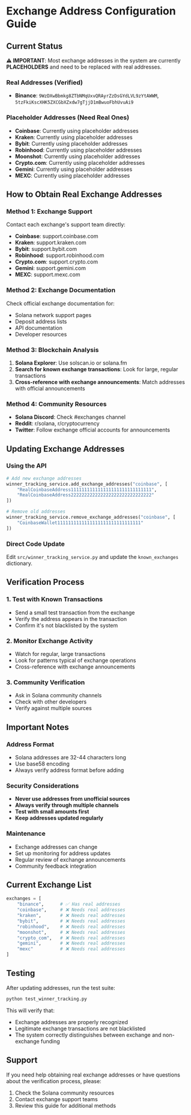 # Exchange Address Configuration Guide

## Current Status

**⚠️ IMPORTANT**: Most exchange addresses in the system are currently **PLACEHOLDERS** and need to be replaced with real addresses.

### Real Addresses (Verified)
- **Binance**: `9WzDXwBbmkg8ZTbNMqUxvQRAyrZzDsGYdLVL9zYtAWWM`, `5tzFkiKscXHK5ZXCGbXZxdw7gTjjD1mBwuoFbhUvuAi9`

### Placeholder Addresses (Need Real Ones)
- **Coinbase**: Currently using placeholder addresses
- **Kraken**: Currently using placeholder addresses  
- **Bybit**: Currently using placeholder addresses
- **Robinhood**: Currently using placeholder addresses
- **Moonshot**: Currently using placeholder addresses
- **Crypto.com**: Currently using placeholder addresses
- **Gemini**: Currently using placeholder addresses
- **MEXC**: Currently using placeholder addresses

## How to Obtain Real Exchange Addresses

### Method 1: Exchange Support
Contact each exchange's support team directly:
- **Coinbase**: support.coinbase.com
- **Kraken**: support.kraken.com
- **Bybit**: support.bybit.com
- **Robinhood**: support.robinhood.com
- **Crypto.com**: support.crypto.com
- **Gemini**: support.gemini.com
- **MEXC**: support.mexc.com

### Method 2: Exchange Documentation
Check official exchange documentation for:
- Solana network support pages
- Deposit address lists
- API documentation
- Developer resources

### Method 3: Blockchain Analysis
1. **Solana Explorer**: Use solscan.io or solana.fm
2. **Search for known exchange transactions**: Look for large, regular transactions
3. **Cross-reference with exchange announcements**: Match addresses with official announcements

### Method 4: Community Resources
- **Solana Discord**: Check #exchanges channel
- **Reddit**: r/solana, r/cryptocurrency
- **Twitter**: Follow exchange official accounts for announcements

## Updating Exchange Addresses

### Using the API
```python
# Add new exchange addresses
winner_tracking_service.add_exchange_addresses("coinbase", [
    "RealCoinbaseAddress111111111111111111111111111111",
    "RealCoinbaseAddress222222222222222222222222222222"
])

# Remove old addresses
winner_tracking_service.remove_exchange_addresses("coinbase", [
    "CoinbaseWallet1111111111111111111111111111111"
])
```

### Direct Code Update
Edit `src/winner_tracking_service.py` and update the `known_exchanges` dictionary.

## Verification Process

### 1. Test with Known Transactions
- Send a small test transaction from the exchange
- Verify the address appears in the transaction
- Confirm it's not blacklisted by the system

### 2. Monitor Exchange Activity
- Watch for regular, large transactions
- Look for patterns typical of exchange operations
- Cross-reference with exchange announcements

### 3. Community Verification
- Ask in Solana community channels
- Check with other developers
- Verify against multiple sources

## Important Notes

### Address Format
- Solana addresses are 32-44 characters long
- Use base58 encoding
- Always verify address format before adding

### Security Considerations
- **Never use addresses from unofficial sources**
- **Always verify through multiple channels**
- **Test with small amounts first**
- **Keep addresses updated regularly**

### Maintenance
- Exchange addresses can change
- Set up monitoring for address updates
- Regular review of exchange announcements
- Community feedback integration

## Current Exchange List

```python
exchanges = [
    "binance",      # ✅ Has real addresses
    "coinbase",     # ❌ Needs real addresses
    "kraken",       # ❌ Needs real addresses
    "bybit",        # ❌ Needs real addresses
    "robinhood",    # ❌ Needs real addresses
    "moonshot",     # ❌ Needs real addresses
    "crypto_com",   # ❌ Needs real addresses
    "gemini",       # ❌ Needs real addresses
    "mexc"          # ❌ Needs real addresses
]
```

## Testing

After updating addresses, run the test suite:
```bash
python test_winner_tracking.py
```

This will verify that:
- Exchange addresses are properly recognized
- Legitimate exchange transactions are not blacklisted
- The system correctly distinguishes between exchange and non-exchange funding

## Support

If you need help obtaining real exchange addresses or have questions about the verification process, please:
1. Check the Solana community resources
2. Contact exchange support teams
3. Review this guide for additional methods
